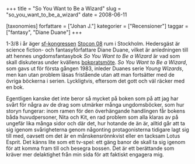 +++
title = "So You Want to Be a Wizard"
slug = "so_you_want_to_be_a_wizard"
date = 2008-06-11

[taxonomies]
forfattare = ["Johan J."]
kategorier = ["Recensioner"]
taggar = ["fantasy", "Diane Duane"]
+++

1-3/8 i år äger <a href="__FIXME__/om-oss/vad-ar-fandom/">sf-kongressen</a> <a href="http://stocon08.warp10.se/">Stocon 08</a> rum i Stockholm. Hedersgäst är science fiction- och fantasyförfattare Diane Duane, vilket är anledningen till att hennes ungdomsfantasybok <i>So You Want to Be a Wizard</i> är vad som skall diskuteras under kvällens <a href="__FIXME__/bokprat/">bokpratsmöte</a>. <i>So You Want to Be a Wizard</i>, som gavs ut för första gången 1983, inleder Duanes serie <i>Young Wizards</i>, men kan utan problem läsas fristående utan att man fortsätter med de övriga böckerna i serien. Lyckligtvis, eftersom det gott och väl räcker med en bok.

Egentligen kanske det inte beror så mycket på boken som på att jag har svårt för några av de drag som utmärker många ungdomsböcker, som hur storyn fungerar: inom ramen för den överhängande handlingen får bokens båda huvudpersoner, Nita och Kit, en rad problem som alla klaras av på ungefär lika många sidor och där det, hur hotande de än är, alltid går att ta sig igenom svårigheterna genom någonting protagonisterna tidigare lagt sig till med, oavsett om det är en månskensrönnkvist eller en tacksam Lotus Esprit. Det känns lite som ett tv-spel: ett gäng banor de skall ta sig igenom för att komma fram till och besegra bossen. Det är ett berättande som kräver mer delaktighet från min sida för att faktiskt engagera mig.
